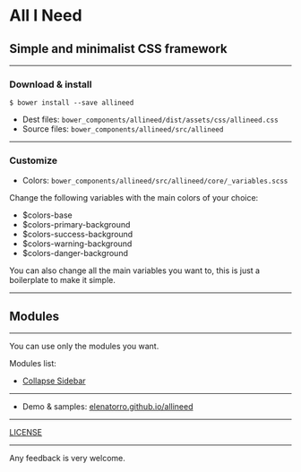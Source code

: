 # All I Need

## Simple and minimalist CSS framework

---

### Download & install

```
$ bower install --save allineed
```

* Dest files: `bower_components/allineed/dist/assets/css/allineed.css`
* Source files: `bower_components/allineed/src/allineed`

---
### Customize

* Colors: `bower_components/allineed/src/allineed/core/_variables.scss`

Change the following variables with the main colors of your choice:

* $colors-base
* $colors-primary-background
* $colors-success-background
* $colors-warning-background
* $colors-danger-background

You can also change all the main variables you want to, this is just a boilerplate to make it simple.

---

## Modules

---

You can use only the modules you want.

Modules list:

* [Collapse Sidebar](https://github.com/elenatorro/allineed-sidebar)

---

* Demo & samples: [elenatorro.github.io/allineed](https://elenatorro.github.io/allineed)

---

[LICENSE](https://github.com/elenatorro/allineed/blob/master/LICENSE)

---

Any feedback is very welcome.
